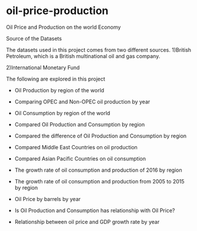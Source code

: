 # oil-price-production
Oil Price and Production on the world Economy

Source of the Datasets

The datasets used in this project comes from two different sources.
1)British Petroleum, which is a British multinational oil and gas company. 

2)International Monetary Fund


The following are explored in this project

  - Oil Production by region of the world

  - Comparing OPEC and Non-OPEC oil production by year

  - Oil Consumption by region of the world

  - Compared Oil Production and Consumption by region

  - Compared the difference of Oil Production and Consumption by region

  - Compared Middle East Countries on oil production

  - Compared Asian Pacific Countries on oil consumption

  - The growth rate of oil consumption and production of 2016 by region

  - The growth rate of oil consumption and production from 2005 to 2015 by region

  - Oil Price by barrels by year

  - Is Oil Production and Consumption has relationship with Oil Price?

  - Relationship between oil price and GDP growth rate by year
